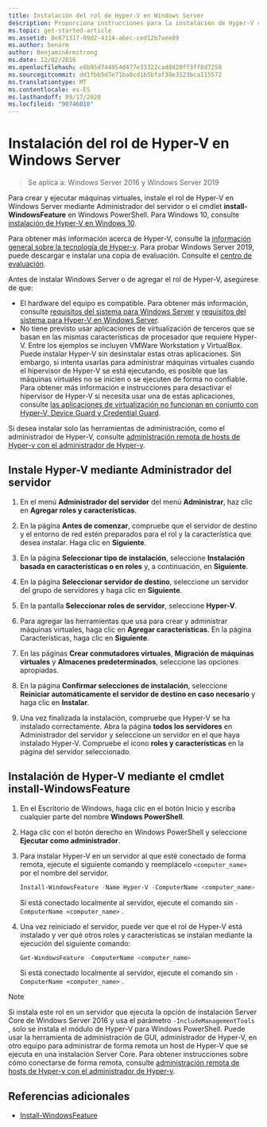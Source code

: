 ```yaml
---
title: Instalación del rol de Hyper-V en Windows Server
description: Proporciona instrucciones para la instalación de Hyper-V con Administrador del servidor o Windows PowerShell.
ms.topic: get-started-article
ms.assetid: 8e871317-09d2-4314-a6ec-ced12b7aee89
ms.author: benarm
author: BenjaminArmstrong
ms.date: 12/02/2016
ms.openlocfilehash: e8b95d744954d477e33322cad8d20ff3ff8d7258
ms.sourcegitcommit: dd1fbb5d7e71ba8cd1b5bfaf38e3123bca115572
ms.translationtype: MT
ms.contentlocale: es-ES
ms.lasthandoff: 09/17/2020
ms.locfileid: "90746010"
---
```

# <a name="install-the-hyper-v-role-on-windows-server"></a>Instalación del rol de Hyper-V en Windows Server

>Se aplica a: Windows Server 2016 y Windows Server 2019

Para crear y ejecutar máquinas virtuales, instale el rol de Hyper-V en Windows Server mediante Administrador del servidor o el cmdlet **install-WindowsFeature** en Windows PowerShell.
Para Windows 10, consulte [instalación de Hyper-V en Windows 10](/virtualization/hyper-v-on-windows/quick-start/enable-hyper-v).

Para obtener más información acerca de Hyper-V, consulte la [información general sobre la tecnología de Hyper-v](../Hyper-V-Technology-Overview.md). Para probar Windows Server 2019, puede descargar e instalar una copia de evaluación. Consulte el [centro de evaluación](https://www.microsoft.com/evalcenter/evaluate-windows-server-2019).

Antes de instalar Windows Server o de agregar el rol de Hyper-V, asegúrese de que:
- El hardware del equipo es compatible. Para obtener más información, consulte [requisitos del sistema para Windows Server](../../../get-started/System-Requirements.md) y [requisitos del sistema para Hyper-V en Windows Server](../System-requirements-for-Hyper-V-on-Windows.md).
- No tiene previsto usar aplicaciones de virtualización de terceros que se basan en las mismas características de procesador que requiere Hyper-V. Entre los ejemplos se incluyen VMWare Workstation y VirtualBox. Puede instalar Hyper-V sin desinstalar estas otras aplicaciones. Sin embargo, si intenta usarlas para administrar máquinas virtuales cuando el hipervisor de Hyper-V se está ejecutando, es posible que las máquinas virtuales no se inicien o se ejecuten de forma no confiable. Para obtener más información e instrucciones para desactivar el hipervisor de Hyper-V si necesita usar una de estas aplicaciones, consulte [las aplicaciones de virtualización no funcionan en conjunto con Hyper-V, Device Guard y Credential Guard](https://support.microsoft.com/help/3204980/virtualization-applications-do-not-work-together-with-hyper-v-device-g).

Si desea instalar solo las herramientas de administración, como el administrador de Hyper-V, consulte [administración remota de hosts de Hyper-v con el administrador de Hyper-v](../Manage/Remotely-manage-Hyper-V-hosts.md).

## <a name="install-hyper-v-by-using-server-manager"></a>Instale Hyper-V mediante Administrador del servidor

1. En el menú **Administrador del servidor** del menú **Administrar**, haz clic en **Agregar roles y características**.

2. En la página **Antes de comenzar**, compruebe que el servidor de destino y el entorno de red estén preparados para el rol y la característica que desea instalar. Haga clic en **Siguiente**.

3. En la página **Seleccionar tipo de instalación**, seleccione **Instalación basada en características o en roles** y, a continuación, en **Siguiente**.

4. En la página **Seleccionar servidor de destino**, seleccione un servidor del grupo de servidores y haga clic en **Siguiente**.

5. En la pantalla **Seleccionar roles de servidor**, seleccione **Hyper-V**.

6. Para agregar las herramientas que usa para crear y administrar máquinas virtuales, haga clic en **Agregar características**. En la página Características, haga clic en **Siguiente**.

7. En las páginas **Crear conmutadores virtuales**, **Migración de máquinas virtuales** y **Almacenes predeterminados**, seleccione las opciones apropiadas.

8. En la página **Confirmar selecciones de instalación**, seleccione **Reiniciar automáticamente el servidor de destino en caso necesario** y haga clic en **Instalar**.

9. Una vez finalizada la instalación, compruebe que Hyper-V se ha instalado correctamente. Abra la página **todos los servidores** en Administrador del servidor y seleccione un servidor en el que haya instalado Hyper-V. Compruebe el icono **roles y características** en la página del servidor seleccionado.

## <a name="install-hyper-v-by-using-the-install-windowsfeature-cmdlet"></a>Instalación de Hyper-V mediante el cmdlet install-WindowsFeature

1. En el Escritorio de Windows, haga clic en el botón Inicio y escriba cualquier parte del nombre **Windows PowerShell**.

2. Haga clic con el botón derecho en Windows PowerShell y seleccione **Ejecutar como administrador**.

3. Para instalar Hyper-V en un servidor al que esté conectado de forma remota, ejecute el siguiente comando y reemplácelo `<computer_name>` por el nombre del servidor.

    ```powershell
    Install-WindowsFeature -Name Hyper-V -ComputerName <computer_name> -IncludeManagementTools -Restart
    ```

    Si está conectado localmente al servidor, ejecute el comando sin `-ComputerName <computer_name>` .

4. Una vez reiniciado el servidor, puede ver que el rol de Hyper-V está instalado y ver qué otros roles y características se instalan mediante la ejecución del siguiente comando:

    ```powershell
    Get-WindowsFeature -ComputerName <computer_name>
    ```

    Si está conectado localmente al servidor, ejecute el comando sin `-ComputerName <computer_name>` .

> [!NOTE]
> Si instala este rol en un servidor que ejecuta la opción de instalación Server Core de Windows Server 2016 y usa el parámetro `-IncludeManagementTools` , solo se instala el módulo de Hyper-V para Windows PowerShell. Puede usar la herramienta de administración de GUI, administrador de Hyper-V, en otro equipo para administrar de forma remota un host de Hyper-V que se ejecuta en una instalación Server Core. Para obtener instrucciones sobre cómo conectarse de forma remota, consulte [administración remota de hosts de Hyper-v con el administrador de Hyper-v](../Manage/Remotely-manage-Hyper-V-hosts.md).

## <a name="additional-references"></a>Referencias adicionales

- [Install-WindowsFeature](/powershell/module/Microsoft.Windows.ServerManager.Migration/Install-WindowsFeature)